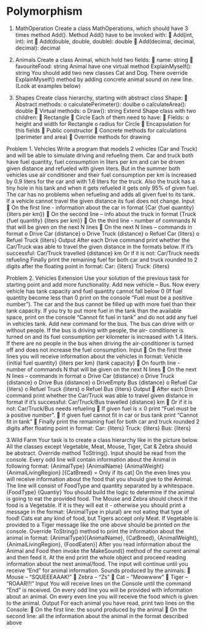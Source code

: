 # Polymorphism

1. MathOperation
Create a class MathOperations, which should have 3 times method Add(). Method Add() have to be invoked
with:
 Add(int, int): int
 Add(double, double, double): double
 Add(decimal, decimal, decimal): decimal

2. Animals
Create a class Animal, which hold two fields:
 name: string
 favouriteFood: string
Animal have one virtual method ExplainMyself(): string
You should add two new classes Cat and Dog. There override ExplainMyself() method by adding concrete animal
sound on new line. (Look at examples below)

3. Shapes
Create class hierarchy, starting with abstract class Shape:
 Abstract methods:
o calculatePerimeter(): doulbe
o calculateArea(): double
 Virtual methods:
o Draw(): string
Extend Shape class with two children:
 Rectangle
 Circle
Each of them need to have:
 Fields:
o height and width for Rectangle
o radius for Circle
 Encapsulation for this fields
 Public constructor
 Concrete methods for calculations (perimeter and area)
 Override methods for drawing

Problem 1. Vehicles
Write a program that models 2 vehicles (Car and Truck) and will be able to simulate driving and refueling them. Car
and truck both have fuel quantity, fuel consumption in liters per km and can be driven given distance and refueled
with given liters. But in the summer both vehicles use air conditioner and their fuel consumption per km is
increased by 0.9 liters for the car and with 1.6 liters for the truck. Also the truck has a tiny hole in his tank and when
it gets refueled it gets only 95% of given fuel. The car has no problems when refueling and adds all given fuel to its
tank. If a vehicle cannot travel the given distance its fuel does not change.
Input
 On the first line - information about the car in format {Car {fuel quantity} {liters per km}}
 On the second line – info about the truck in format {Truck {fuel quantity} {liters per km}}
 On the third line - number of commands N that will be given on the next N lines
 On the next N lines – commands in format
o Drive Car {distance}
o Drive Truck {distance}
o Refuel Car {liters}
o Refuel Truck {liters}
Output
After each Drive command print whether the Car/Truck was able to travel the given distance in the formats below.
If it’s successful:
Car/Truck travelled {distance} km
Or if it is not:
Car/Truck needs refueling
Finally print the remaining fuel for both car and truck rounded to 2 digits after the floating point in format:
Car: {liters}
Truck: {liters}

Problem 2. Vehicles Extension
Use your solution of the previous task for starting point and add more functionality. Add new vehicle – Bus. Now
every vehicle has tank capacity and fuel quantity cannot fall below 0 (If fuel quantity become less than 0 print on
the console “Fuel must be a positive number”).
The car and the bus cannot be filled up with more fuel than their tank capacity. If you try to put more fuel in the
tank than the available space, print on the console “Cannot fit fuel in tank” and do not add any fuel in vehicles
tank.
Add new command for the bus. The bus can drive with or without people. If the bus is driving with people, the air-
conditioner is turned on and its fuel consumption per kilometer is increased with 1.4 liters. If there are no people
in the bus when driving the air-conditioner is turned off and does not increase the fuel consumption.
Input
 On the first three lines you will receive information about the vehicles in format:
Vehicle {initial fuel quantity} {liters per km} {tank capacity}
 On fourth line - number of commands N that will be given on the next N lines
 On the next N lines – commands in format
o Drive Car {distance}
o Drive Truck {distance}
o Drive Bus {distance}
o DriveEmpty Bus {distance}
o Refuel Car {liters}
o Refuel Truck {liters}
o Refuel Bus {liters}
Output
 After each Drive command print whether the Car/Truck was able to travel given distance in format if it’s
successful:
Car/Truck/Bus travelled {distance} km
 Or if it is not:
Car/Truck/Bus needs refueling
 If given fuel is ≤ 0 print “Fuel must be a positive number”.
 If given fuel cannot fit in car or bus tank print “Cannot fit in tank”
 Finally print the remaining fuel for both car and truck rounded 2 digits after floating point in format:
Car: {liters}
Truck: {liters}
Bus: {liters}

3.Wild Farm
Your task is to create a class hierarchy like in the picture below. All the classes except Vegetable, Meat, Mouse,
Tiger, Cat &amp; Zebra should be abstract. Override method ToString().
Input should be read from the console. Every odd line will contain information about the Animal in following format:
{AnimalType} {AnimalName} {AnimalWeight} {AnimalLivingRegion} [{CatBreed} = Only if its cat]
On the even lines you will receive information about the food that you should give to the Animal. The line will
consist of FoodType and quantity separated by a whitespace.
{FoodType} {Quantiy}
You should build the logic to determine if the animal is going to eat the provided food. The Mouse and Zebra should
check if the food is a Vegetable. If it is they will eat it - otherwise you should print a message in the format:
{AnimalType in plural} are not eating that type of food!
Cats eat any kind of food, but Tigers accept only Meat. If Vegetable is provided to a Tiger message like the one
above should be printed on the console.
Override ToString() method to print the information about the animal in format:
{AnimalType}[{AnimalName}, {CatBreed}, {AnimalWeight}, {AnimalLivingRegion}, {FoodEaten}]
After you read information about the Animal and Food then invoke the MakeSound() method of the current animal
and then feed it. At the end print the whole object and proceed reading information about the next animal/food.
The input will continue until you receive “End” for animal information.
Sounds produced by the animals:
 Mouse – “SQUEEEAAAK!”
 Zebra – “Zs”
 Cat – “Meowwww”
 Tiger – “ROAAR!!!”
Input
You will receive lines on the Console until the command “End” is received. On every odd line you will be provided
with information about an animal. On every even line you will receive the food which is given to the animal.
Output
For each animal you have read, print two lines on the Console:
 On the first line: the sound produced by the animal
 On the second line: all the information about the animal in the format described above
